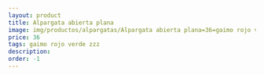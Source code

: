 ```yaml
---
layout: product
title: Alpargata abierta plana
image: img/productos/alpargatas/Alpargata abierta plana=36=gaimo rojo verde zzz.webp
price: 36
tags: gaimo rojo verde zzz
description: 
order: -1
---
```

